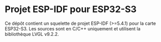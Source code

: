# Projet ESP-IDF pour ESP32-S3

Ce dépôt contient un squelette de projet ESP-IDF (>=5.4.1) pour la carte ESP32-S3. Les sources sont en C/C++ uniquement et utilisent la bibliothèque LVGL v9.2.2.
